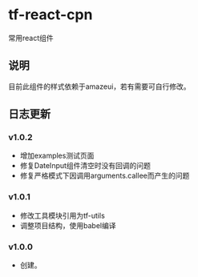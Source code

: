 # tf-react-cpn
常用react组件

## 说明
目前此组件的样式依赖于amazeui，若有需要可自行修改。

## 日志更新

### v1.0.2
- 增加examples测试页面
- 修复DateInput组件清空时没有回调的问题
- 修复严格模式下因调用arguments.callee而产生的问题

### v1.0.1
- 修改工具模块引用为tf-utils
- 调整项目结构，使用babel编译

### v1.0.0
- 创建。